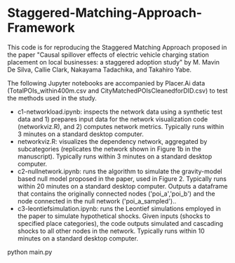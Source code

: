 # Staggered-Matching-Approach-Framework
This code is for reproducing the Staggered Matching Approach proposed in the paper "Causal spillover effects of electric vehicle charging station placement on local businesses: a staggered adoption study" by M. Mavin De Silva, Callie Clark, Nakayama Tadachika, and Takahiro Yabe.

The following Jupyter notebooks are accompanied by Placer.Ai data (TotalPOIs_within400m.csv and CityMatchedPOIsCleanedforDID.csv) to test the methods used in the study.

- c1-networkload.ipynb: inspects the network data using a synthetic test data and 1) prepares input data for the network visualization code (networkviz.R), and 2) computes network metrics. Typically runs within 3 minutes on a standard desktop computer.
- networkviz.R: visualizes the dependency network, aggregated by subcategories (replicates the network shown in Figure 1b in the manuscript). Typically runs within 3 minutes on a standard desktop computer.
- c2-nullnetwork.ipynb: runs the algorithm to simulate the gravity-model based null model proposed in the paper, used in Figure 2. Typically runs within 20 minutes on a standard desktop computer. Outputs a dataframe that contains the originally connected nodes ('poi_a','poi_b') and the node connected in the null network ('poi_a_sampled')..
- c3-leontiefsimulation.ipynb: runs the Leontief simulations employed in the paper to simulate hypothetical shocks. Given inputs (shocks to specified place categories), the code outputs simulated and cascading shocks to all other nodes in the network. Typically runs within 10 minutes on a standard desktop computer.

python main.py



